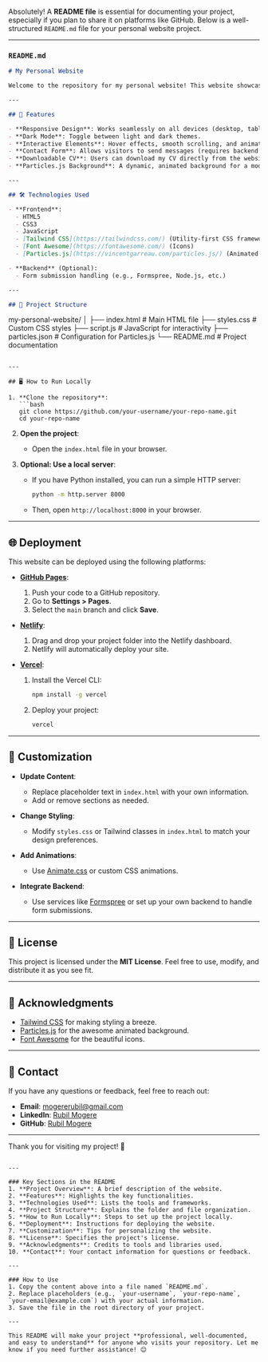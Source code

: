 Absolutely! A **README file** is essential for documenting your project, especially if you plan to share it on platforms like GitHub. Below is a well-structured `README.md` file for your personal website project.

---

### `README.md`

```markdown
# My Personal Website

Welcome to the repository for my personal website! This website showcases my skills, projects, and contact information. It's built using **HTML**, **CSS**, **JavaScript**, and **Tailwind CSS** for styling.

---

## 🚀 Features

- **Responsive Design**: Works seamlessly on all devices (desktop, tablet, mobile).
- **Dark Mode**: Toggle between light and dark themes.
- **Interactive Elements**: Hover effects, smooth scrolling, and animations.
- **Contact Form**: Allows visitors to send messages (requires backend integration).
- **Downloadable CV**: Users can download my CV directly from the website.
- **Particles.js Background**: A dynamic, animated background for a modern look.

---

## 🛠️ Technologies Used

- **Frontend**:
  - HTML5
  - CSS3
  - JavaScript
  - [Tailwind CSS](https://tailwindcss.com/) (Utility-first CSS framework)
  - [Font Awesome](https://fontawesome.com/) (Icons)
  - [Particles.js](https://vincentgarreau.com/particles.js/) (Animated background)

- **Backend** (Optional):
  - Form submission handling (e.g., Formspree, Node.js, etc.)

---

## 📂 Project Structure

```
my-personal-website/
│
├── index.html          # Main HTML file
├── styles.css          # Custom CSS styles
├── script.js           # JavaScript for interactivity
├── particles.json      # Configuration for Particles.js
└── README.md           # Project documentation
```

---

## 🖥️ How to Run Locally

1. **Clone the repository**:
   ```bash
   git clone https://github.com/your-username/your-repo-name.git
   cd your-repo-name
   ```

2. **Open the project**:
   - Open the `index.html` file in your browser.

3. **Optional: Use a local server**:
   - If you have Python installed, you can run a simple HTTP server:
     ```bash
     python -m http.server 8000
     ```
   - Then, open `http://localhost:8000` in your browser.

---

## 🌐 Deployment

This website can be deployed using the following platforms:

- **[GitHub Pages](https://pages.github.com/)**:
  1. Push your code to a GitHub repository.
  2. Go to **Settings > Pages**.
  3. Select the `main` branch and click **Save**.

- **[Netlify](https://www.netlify.com/)**:
  1. Drag and drop your project folder into the Netlify dashboard.
  2. Netlify will automatically deploy your site.

- **[Vercel](https://vercel.com/)**:
  1. Install the Vercel CLI:
     ```bash
     npm install -g vercel
     ```
  2. Deploy your project:
     ```bash
     vercel
     ```

---

## 🎨 Customization

- **Update Content**:
  - Replace placeholder text in `index.html` with your own information.
  - Add or remove sections as needed.

- **Change Styling**:
  - Modify `styles.css` or Tailwind classes in `index.html` to match your design preferences.

- **Add Animations**:
  - Use [Animate.css](https://animate.style/) or custom CSS animations.

- **Integrate Backend**:
  - Use services like [Formspree](https://formspree.io/) or set up your own backend to handle form submissions.

---

## 📜 License

This project is licensed under the **MIT License**. Feel free to use, modify, and distribute it as you see fit.

---

## 🙏 Acknowledgments

- [Tailwind CSS](https://tailwindcss.com/) for making styling a breeze.
- [Particles.js](https://vincentgarreau.com/particles.js/) for the awesome animated background.
- [Font Awesome](https://fontawesome.com/) for the beautiful icons.

---

## 📧 Contact

If you have any questions or feedback, feel free to reach out:

- **Email**: mogererubil@gmail.com
- **LinkedIn**: [Rubil Mogere](https://linkedin.com/in/yourusername)
- **GitHub**: [Rubil Mogere](https://github.com/Rubil-Mogere-94)

---

Thank you for visiting my project! 🚀
```

---

### Key Sections in the README
1. **Project Overview**: A brief description of the website.
2. **Features**: Highlights the key functionalities.
3. **Technologies Used**: Lists the tools and frameworks.
4. **Project Structure**: Explains the folder and file organization.
5. **How to Run Locally**: Steps to set up the project locally.
6. **Deployment**: Instructions for deploying the website.
7. **Customization**: Tips for personalizing the website.
8. **License**: Specifies the project's license.
9. **Acknowledgments**: Credits to tools and libraries used.
10. **Contact**: Your contact information for questions or feedback.

---

### How to Use
1. Copy the content above into a file named `README.md`.
2. Replace placeholders (e.g., `your-username`, `your-repo-name`, `your-email@example.com`) with your actual information.
3. Save the file in the root directory of your project.

---

This README will make your project **professional, well-documented, and easy to understand** for anyone who visits your repository. Let me know if you need further assistance! 😊